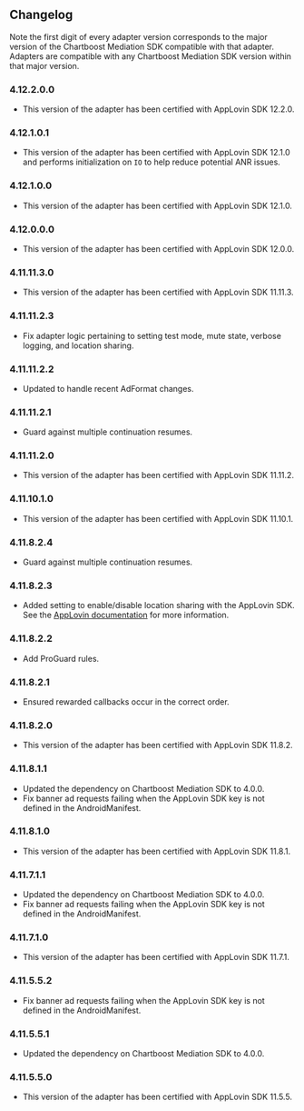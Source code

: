 ## Changelog

Note the first digit of every adapter version corresponds to the major version of the Chartboost Mediation SDK compatible with that adapter. 
Adapters are compatible with any Chartboost Mediation SDK version within that major version.

### 4.12.2.0.0
- This version of the adapter has been certified with AppLovin SDK 12.2.0.

### 4.12.1.0.1
- This version of the adapter has been certified with AppLovin SDK 12.1.0 and performs initialization on `IO` to help reduce potential ANR issues.

### 4.12.1.0.0
- This version of the adapter has been certified with AppLovin SDK 12.1.0.

### 4.12.0.0.0
- This version of the adapter has been certified with AppLovin SDK 12.0.0.

### 4.11.11.3.0
- This version of the adapter has been certified with AppLovin SDK 11.11.3.

### 4.11.11.2.3
- Fix adapter logic pertaining to setting test mode, mute state, verbose logging, and location sharing.

### 4.11.11.2.2
- Updated to handle recent AdFormat changes.

### 4.11.11.2.1
- Guard against multiple continuation resumes.

### 4.11.11.2.0
- This version of the adapter has been certified with AppLovin SDK 11.11.2.

### 4.11.10.1.0
- This version of the adapter has been certified with AppLovin SDK 11.10.1.

### 4.11.8.2.4
- Guard against multiple continuation resumes.

### 4.11.8.2.3
- Added setting to enable/disable location sharing with the AppLovin SDK. See the [AppLovin documentation](https://dash.applovin.com/documentation/mediation/android/getting-started/data-passing#location-passing) for more information.

### 4.11.8.2.2
- Add ProGuard rules.

### 4.11.8.2.1
- Ensured rewarded callbacks occur in the correct order.

### 4.11.8.2.0
- This version of the adapter has been certified with AppLovin SDK 11.8.2.

### 4.11.8.1.1
- Updated the dependency on Chartboost Mediation SDK to 4.0.0.
- Fix banner ad requests failing when the AppLovin SDK key is not defined in the AndroidManifest. 

### 4.11.8.1.0
- This version of the adapter has been certified with AppLovin SDK 11.8.1.

### 4.11.7.1.1
- Updated the dependency on Chartboost Mediation SDK to 4.0.0.
- Fix banner ad requests failing when the AppLovin SDK key is not defined in the AndroidManifest. 

### 4.11.7.1.0
- This version of the adapter has been certified with AppLovin SDK 11.7.1.

### 4.11.5.5.2
- Fix banner ad requests failing when the AppLovin SDK key is not defined in the AndroidManifest. 

### 4.11.5.5.1
- Updated the dependency on Chartboost Mediation SDK to 4.0.0.

### 4.11.5.5.0
- This version of the adapter has been certified with AppLovin SDK 11.5.5.
